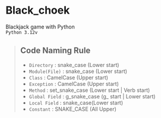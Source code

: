 # Black_choek
Blackjack game with Python</br>
`Python 3.12v`
</br>
> ## Code Naming Rule
> * `Directory` : snake_case (Lower start)
> * `Module(File)` : snake_case (Lower start)
> * `Class` : CamelCase (Upper start)
> * `Exception` : CamelCase (Upper start)
> * `Method` : set_snake_case (Lower start | Verb start)
> * `Global Field` : g_snake_case (g_ start | Lower start)
> * `Local Field` : snake_case(Lower start)
> * `Constant` : SNAKE_CASE (All Upper)
